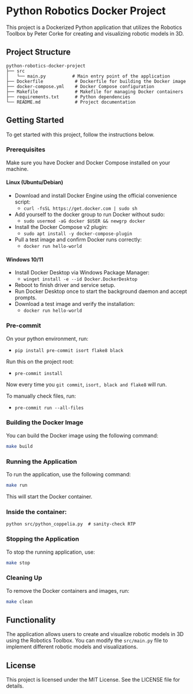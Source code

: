 # Python Robotics Docker Project

This project is a Dockerized Python application that utilizes the Robotics Toolbox by Peter Corke for creating and visualizing robotic models in 3D.

## Project Structure

```
python-robotics-docker-project
├── src
│   └── main.py          # Main entry point of the application
├── Dockerfile            # Dockerfile for building the Docker image
├── docker-compose.yml    # Docker Compose configuration
├── Makefile              # Makefile for managing Docker containers
├── requirements.txt      # Python dependencies
└── README.md             # Project documentation
```

## Getting Started

To get started with this project, follow the instructions below.

### Prerequisites

Make sure you have Docker and Docker Compose installed on your machine.

#### Linux (Ubuntu/Debian)

- Download and install Docker Engine using the official convenience script:
    - `curl -fsSL https://get.docker.com | sudo sh`
- Add yourself to the docker group to run Docker without sudo:
    - `sudo usermod -aG docker $USER && newgrp docker`
- Install the Docker Compose v2 plugin:
    - `sudo apt install -y docker-compose-plugin`
- Pull a test image and confirm Docker runs correctly:
    - `docker run hello-world`

#### Windows 10/11

- Install Docker Desktop via Windows Package Manager:
    - `winget install -e --id Docker.DockerDesktop`
- Reboot to finish driver and service setup.
- Run Docker Desktop once to start the background daemon and accept prompts.
- Download a test image and verify the installation:
    - `docker run hello-world`

### Pre-commit
On your python environment, run:
- `pip install pre-commit isort flake8 black`

Run this on the project root:
- `pre-commit install`

Now every time you `git commit`, `isort, black and flake8` will run.

To manually check files, run:
- `pre-commit run --all-files`

### Building the Docker Image

You can build the Docker image using the following command:

```bash
make build
```

### Running the Application

To run the application, use the following command:

```bash
make run
```
This will start the Docker container.

### Inside the container:
```
python src/python_coppelia.py  # sanity-check RTP
```

### Stopping the Application

To stop the running application, use:

```bash
make stop
```

### Cleaning Up

To remove the Docker containers and images, run:

```bash
make clean
```

## Functionality

The application allows users to create and visualize robotic models in 3D using the Robotics Toolbox. You can modify the `src/main.py` file to implement different robotic models and visualizations.

## License

This project is licensed under the MIT License. See the LICENSE file for details.